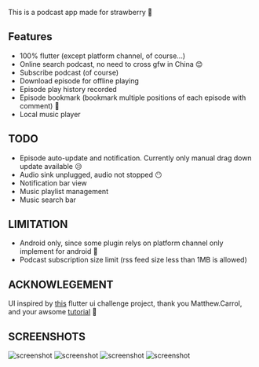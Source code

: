 This is a podcast app made for strawberry 🍓

## Features

- 100% flutter (except platform channel, of course...)
- Online search podcast, no need to cross gfw in China 😊
- Subscribe podcast (of course)
- Download episode for offline playing
- Episode play history recorded
- Episode bookmark (bookmark multiple positions of each episode with comment) 🎉
- Local music player

## TODO

- Episode auto-update and notification. Currently only manual drag down update available 😥
- Audio sink unplugged, audio not stopped 😶
- Notification bar view
- Music playlist management
- Music search bar

## LIMITATION

- Android only, since some plugin relys on platform channel only implement for android 🙁
- Podcast subscription size limit (rss feed size less than 1MB is allowed)

## ACKNOWLEGEMENT

UI inspired by [this](https://github.com/matthew-carroll/flutter_ui_challenge_music_player) flutter ui challenge project, thank you Matthew.Carrol, and your awsome [tutorial](https://www.youtube.com/watch?v=FE7Vtzq52xg) 🎉

## SCREENSHOTS

![screenshot](https://github.com/magodo/berrycast/blob/master/screenshots/podcast_gallery_page.jpg)
![screenshot](https://github.com/magodo/berrycast/blob/master/screenshots/podcast_page.jpg)
![screenshot](https://github.com/magodo/berrycast/blob/master/screenshots/music_album_gallery_page.jpg)
![screenshot](https://github.com/magodo/berrycast/blob/master/screenshots/play_page.jpg)
